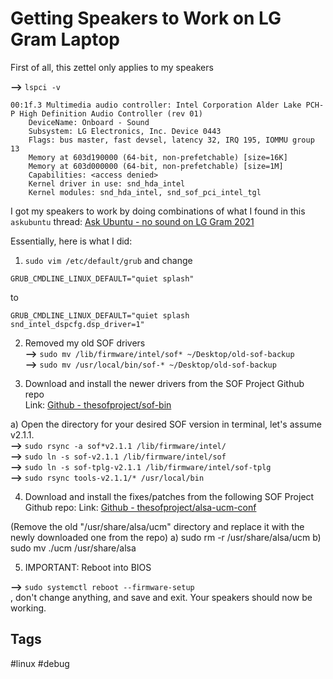 # Getting Speakers to Work on LG Gram Laptop

First of all, this zettel only applies to my speakers  

**-->** `lspci -v`  

```
00:1f.3 Multimedia audio controller: Intel Corporation Alder Lake PCH-P High Definition Audio Controller (rev 01)
	DeviceName: Onboard - Sound
	Subsystem: LG Electronics, Inc. Device 0443
	Flags: bus master, fast devsel, latency 32, IRQ 195, IOMMU group 13
	Memory at 603d190000 (64-bit, non-prefetchable) [size=16K]
	Memory at 603d000000 (64-bit, non-prefetchable) [size=1M]
	Capabilities: <access denied>
	Kernel driver in use: snd_hda_intel
	Kernel modules: snd_hda_intel, snd_sof_pci_intel_tgl
```

I got my speakers to work by doing combinations of what I found in this `askubuntu` thread: 
[Ask Ubuntu - no sound on LG Gram 2021](https://askubuntu.com/questions/1319109/ubuntu-20-04-lts-no-sound-on-lg-gram-2021-a-lot-of-troubleshooting-attempted)


Essentially, here is what I did:  

1. `sudo vim /etc/default/grub` and change  

`GRUB_CMDLINE_LINUX_DEFAULT="quiet splash"`  

to  

`GRUB_CMDLINE_LINUX_DEFAULT="quiet splash snd_intel_dspcfg.dsp_driver=1"`  

2. Removed my old SOF drivers  
**-->** `sudo mv /lib/firmware/intel/sof* ~/Desktop/old-sof-backup`  
**-->** `sudo mv /usr/local/bin/sof-* ~/Desktop/old-sof-backup`  

3. Download and install the newer drivers from the SOF Project Github repo  
Link: [Github - thesofproject/sof-bin](https://github.com/thesofproject/sof-bin)  

a) Open the directory for your desired SOF version in terminal, let's assume v2.1.1.  
**-->** `sudo rsync -a sof*v2.1.1 /lib/firmware/intel/`  
**-->** `sudo ln -s sof-v2.1.1 /lib/firmware/intel/sof`  
**-->** `sudo ln -s sof-tplg-v2.1.1 /lib/firmware/intel/sof-tplg`  
**-->** `sudo rsync tools-v2.1.1/* /usr/local/bin`  

4. Download and install the fixes/patches from the following SOF Project Github repo:
Link: [Github - thesofproject/alsa-ucm-conf](https://github.com/thesofproject/alsa-ucm-conf/tree/sof_ucm1)   

(Remove the old "/usr/share/alsa/ucm" directory and replace it with the newly downloaded one from the repo)
a) sudo rm -r /usr/share/alsa/ucm
b) sudo mv ./ucm /usr/share/alsa

5. IMPORTANT: Reboot into BIOS   

**-->** `sudo systemctl reboot --firmware-setup`  
, don't change anything, and save and exit. Your speakers should now be working.  

## Tags
#linux #debug
